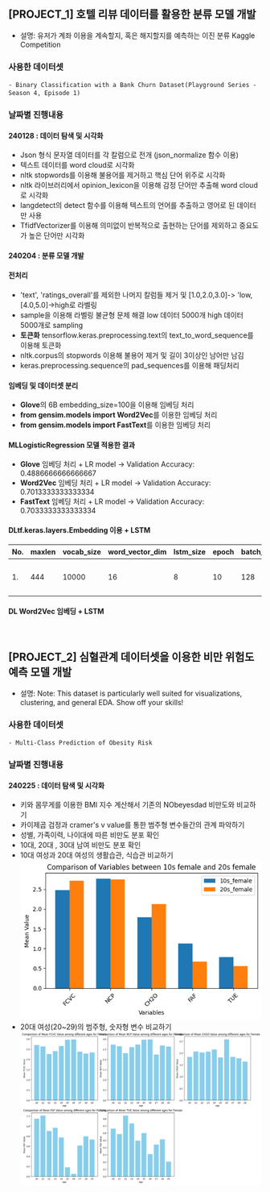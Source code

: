 ## [PROJECT_1] 호텔 리뷰 데이터를 활용한 분류 모델 개발
- 설명: 유저가 계좌 이용을 계속할지, 혹은 해지할지를 예측하는 이진 분류 Kaggle Competition
### 사용한 데이터셋
    - Binary Classification with a Bank Churn Dataset(Playground Series - Season 4, Episode 1)
### 날짜별 진행내용
#### 240128 : 데이터 탐색 및 시각화
- Json 형식 문자열 데이터를 각 칼럼으로 전개 (json_normalize 함수 이용)
- 텍스트 데이터를 word cloud로 시각화
- nltk stopwords를 이용해 불용어를 제거하고 핵심 단어 위주로 시각화
- nltk 라이브러리에서 opinion_lexicon을 이용해 감정 단어만 추출해 word cloud로 시각화
- langdetect의 detect 함수를 이용해 텍스트의 언어를 추출하고 영어로 된 데이터만 사용
- TfidfVectorizer를 이용해 의미없이 반복적으로 출현하는 단어를 제외하고 중요도가 높은 단어만 시각화
#### 240204 : 분류 모델 개발
#### 전처리
- 'text', 'ratings_overall'를 제외한 나머지 칼럼들 제거 및 [1.0,2.0,3.0]-> 'low, [4.0,5.0]->high로 라벨링
- sample을 이용해 라벨링 불균형 문제 해결 low 데이터 5000개 high 데이터 5000개로 sampling
- **토큰화** tensorflow.keras.preprocessing.text의 text_to_word_sequence를 이용해 토큰화
- nltk.corpus의 stopwords 이용해 불용어 제거 및 길이 3이상인 남어만 남김
- keras.preprocessing.sequence의 pad_sequences를 이용해 패딩처리

#### 임베딩 및 데이터셋 분리
- **Glove**의 6B embedding_size=100을 이용해 임베딩 처리
- **from gensim.models import Word2Vec**를 이용한 임베딩 처리
- **from gensim.models import FastText**를 이용한 임베딩 처리

#### **ML**LogisticRegression 모델 적용한 결과
- **Glove** 임베딩 처리 + LR model -> Validation Accuracy: 0.4886666666666667
- **Word2Vec** 임베딩 처리 + LR model -> Validation Accuracy: 0.7013333333333334
- **FastText**  임베딩 처리 + LR model -> Validation Accuracy: 0.7033333333333334

#### **DL**tf.keras.layers.Embedding 이용 + LSTM
|No.|maxlen|vocab_size|word_vector_dim|lstm_size|epoch|batch_size|결과|
|----|------|----------|---------------|----|-----|----------|----|
|1.|444|10000|16|8|10|128|loss: 0.8098 - accuracy: 0.5075|


#### **DL** Word2Vec 임베딩 + LSTM  


<br />

## [PROJECT_2] 심혈관계 데이터셋을 이용한 비만 위험도 예측 모델 개발
- 설명: Note: This dataset is particularly well suited for visualizations, clustering, and general EDA. Show off your skills!
### 사용한 데이터셋
    - Multi-Class Prediction of Obesity Risk
### 날짜별 진행내용
#### 240225 : 데이터 탐색 및 시각화
- 키와 몸무게를 이용한 BMI 지수 계산해서 기존의 NObeyesdad 비만도와 비교하기
- 카이제곱 검정과 cramer's v value를 통한 범주형 변수들간의 관계 파악하기 
- 성별, 가족이력, 나이대에 따른 비만도 분포 확인
- 10대, 20대 , 30대 남여 비만도 분포 확인
- 10대 여성과 20대 여성의 생활습관, 식습관 비교하기 
![alt text](image.png)
- 20대 여성(20~29)의 범주형, 숫자형 변수 비교하기 
![alt text](image-1.png)